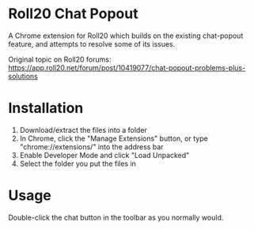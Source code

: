 # Roll20 Chat Popout
A Chrome extension for Roll20 which builds on the existing chat-popout feature, and attempts to resolve some of its issues.

Original topic on Roll20 forums:
https://app.roll20.net/forum/post/10419077/chat-popout-problems-plus-solutions

# Installation
1. Download/extract the files into a folder
2. In Chrome, click the "Manage Extensions" button, or type "chrome://extensions/" into the address bar
3. Enable Developer Mode and click "Load Unpacked"
4. Select the folder you put the files in

# Usage
Double-click the chat button in the toolbar as you normally would.

